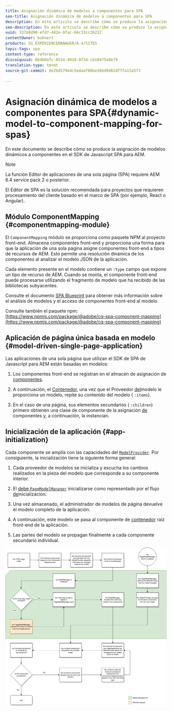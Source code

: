 ```yaml
---
title: Asignación dinámica de modelos a componentes para SPA
seo-title: Asignación dinámica de modelos a componentes para SPA
description: En este artículo se describe cómo se produce la asignación de modelos dinámicos a componentes en el SDK de Javascript SPA para AEM.
seo-description: En este artículo se describe cómo se produce la asignación de modelos dinámicos a componentes en el SDK de Javascript SPA para AEM.
uuid: 337b8d90-efd7-442e-9fac-66c33cc26212
contentOwner: bohnert
products: SG_EXPERIENCEMANAGER/6.4/SITES
topic-tags: spa
content-type: reference
discoiquuid: 8b4b0afc-8534-4010-8f34-cb10475a8e79
translation-type: tm+mt
source-git-commit: 8e2bd579e4c5edaaf86be36bd9d81dfffa13a573

---
```



# Asignación dinámica de modelos a componentes para SPA{#dynamic-model-to-component-mapping-for-spas}

En este documento se describe cómo se produce la asignación de modelos dinámicos a componentes en el SDK de Javascript SPA para AEM.

>[!NOTE]
>La función Editor de aplicaciones de una sola página (SPA) requiere AEM 6.4 service pack 2 o posterior.
>
>El Editor de SPA es la solución recomendada para proyectos que requieren procesamiento del cliente basado en el marco de SPA (por ejemplo, React o Angular).

## Módulo ComponentMapping {#componentmapping-module}

El `ComponentMapping` módulo se proporciona como paquete NPM al proyecto front-end. Almacena componentes front-end y proporciona una forma para que la aplicación de una sola página asigne componentes front-end a tipos de recursos de AEM. Esto permite una resolución dinámica de los componentes al analizar el modelo JSON de la aplicación.

Cada elemento presente en el modelo contiene un `:type` campo que expone un tipo de recurso de AEM. Cuando se monta, el componente front-end puede procesarse utilizando el fragmento de modelo que ha recibido de las bibliotecas subyacentes.

Consulte el documento [SPA Blueprint](/help/sites-developing/spa-blueprint.md) para obtener más información sobre el análisis de modelos y el acceso de componentes front-end al modelo.

Consulte también el paquete npm: [https://www.npmjs.com/package/@adobe/cq-spa-component-mapping](https://www.npmjs.com/package/@adobe/cq-spa-component-mapping)

## Aplicación de página única basada en modelo {#model-driven-single-page-application}

Las aplicaciones de una sola página que utilizan el SDK de SPA de Javascript para AEM están basadas en modelos:

1. Los componentes front-end se registran en el almacén de asignación de [componentes](/help/sites-developing/spa-dynamic-model-to-component-mapping.md#componentmapping-module).
1. A continuación, el [Contenedor](/help/sites-developing/spa-blueprint.md#container), una vez que el Proveedor [del](/help/sites-developing/spa-blueprint.md#the-model-provider)modelo le proporciona un modelo, repite su contenido del modelo ( `:items`).

1. En el caso de una página, sus elementos secundarios ( `:children`) primero obtienen una clase de componente de la asignación [de](/help/sites-developing/spa-blueprint.md#componentmapping) componentes y, a continuación, la instancian.

## Inicialización de la aplicación {#app-initialization}

Cada componente se amplía con las capacidades del [`ModelProvider`](/help/sites-developing/spa-blueprint.md#the-model-provider). Por consiguiente, la inicialización tiene la siguiente forma general:

1. Cada proveedor de modelos se inicializa y escucha los cambios realizados en la pieza del modelo que corresponde a su componente interior.
1. El [ debe `PageModelManager`](/help/sites-developing/spa-blueprint.md#pagemodelmanager) inicializarse como representado por el flujo [de](/help/sites-developing/spa-blueprint.md)inicialización.

1. Una vez almacenado, el administrador de modelos de página devuelve el modelo completo de la aplicación.
1. A continuación, este modelo se pasa al componente de [contenedor](/help/sites-developing/spa-blueprint.md#container) raíz front-end de la aplicación.
1. Las partes del modelo se propagan finalmente a cada componente secundario individual.

![app_model_initialize](assets/app_model_initialization.png)

